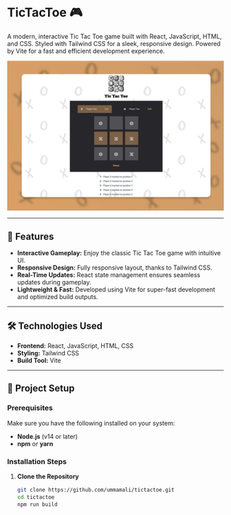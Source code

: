 # TicTacToe 🎮

A modern, interactive Tic Tac Toe game built with React, JavaScript, HTML, and CSS. Styled with Tailwind CSS for a sleek, responsive design. Powered by Vite for a fast and efficient development experience.

<img src='./public/preview.jpg'/>

---

## 🚀 Features

- **Interactive Gameplay:** Enjoy the classic Tic Tac Toe game with intuitive UI.
- **Responsive Design:** Fully responsive layout, thanks to Tailwind CSS.
- **Real-Time Updates:** React state management ensures seamless updates during gameplay.
- **Lightweight & Fast:** Developed using Vite for super-fast development and optimized build outputs.

---

## 🛠️ Technologies Used

- **Frontend:** React, JavaScript, HTML, CSS
- **Styling:** Tailwind CSS
- **Build Tool:** Vite

---

## 📂 Project Setup

### Prerequisites

Make sure you have the following installed on your system:

- **Node.js** (v14 or later)
- **npm** or **yarn**

### Installation Steps

1. **Clone the Repository**
   ```bash
   git clone https://github.com/ummamali/tictactoe.git
   cd tictactoe
   npm run build
   ```
